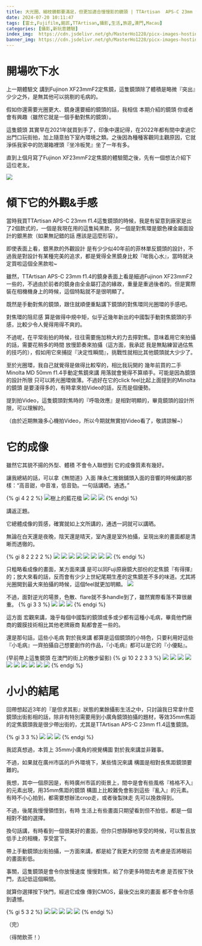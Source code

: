 ```yaml
---
title: 大光圈、細枝鏡都要滿足，但更加適合慢慢影的鏡頭 | TTArtisan  APS-C 23mm f1.4 手動定焦鏡頭使用體驗
date: 2024-07-20 10:11:47
tags: [富士,Fujifilm,銘匠,TTArtisan,攝影,生活,旅遊,澳門,Macau] 
categories: [攝影,新玩意體驗]
index_img:  https://cdn.jsdelivr.net/gh/MasterHo1228/picx-images-hosting@master/Jul2024/IMG_5290.2obf3ustky.webp
banner_img: https://cdn.jsdelivr.net/gh/MasterHo1228/picx-images-hosting@master/Jul2024/20240714-DSCF5224.7sn3t7fihw.webp
---
```


# 開場吹下水

上一期體驗文 講到Fujinon XF23mmF2定焦鏡，這隻鏡頭除了體積是略微『突出』少少之外，是無其他可以挑剔的毛病的。

假如你還需要光圈更大、鏡身還要細的鏡頭的話，我相信 本期介紹的鏡頭 你或者會有興趣（雖然它就是一個手動對焦的鏡頭）。

這隻鏡頭 其實早在2021年就買到手了，印象中還記得，在2022年都有間中拿過它出門口玩街拍，加上隨意拍下室內環境之類。之後因為種種客觀同主觀原因，它就淨係我家中的防潮箱裡頭『坐冷板凳』坐了一年有多。

直到上個月寫了Fujinon XF23mmF2定焦鏡的體驗聞之後，先有一個想法介紹下這位老友。

![](https://cdn.jsdelivr.net/gh/MasterHo1228/picx-images-hosting@master/Jul2024/IMG_5295.969mx69or2.webp)

# 傾下它的外觀&手感
當時我買TTArtisan  APS-C 23mm f1.4這隻鏡頭的時候，我是有留意到廠家是出了2個款式的，一個是我現在用的這隻純黑款，另一個是對焦環是銀色裸金屬面設計的銀黑款（如果無記錯的話 應該是這麼形容）。

即使表面上看，銀黑款的外觀設計 是有少少似40年前的菲林單反鏡頭的設計，不過我是對設計有某種完美的追求，都是覺得全黑鏡身比較『啱我心水』，當時就決定買啦這個全黑款啦~

雖然，TTArtisan  APS-C 23mm f1.4的鏡身表面上看是細過Fujinon XF23mmF2一些的，不過由於前者的鏡身由全金屬打造的緣故，重量是重過後者的。但是實際裝在相機機身上的時候，這個特點就不是很明顯了。

既然是手動對焦的鏡頭，跟住就順便重點講下鏡頭的對焦環同光圈環的手感吧。

對焦環的阻尼感 算是做得中規中矩，似乎近幾年新出的中國製手動對焦鏡頭的手感，比較少令人覺得用得不爽的。

不過呢，在平常街拍的時候，往往需要施加稍大的力去擰對焦。意味着用它來拍攝的話，需要花稍多的時間 放慢節奏來拍攝（這方面，我承認 我是無點練習過估焦的技巧的），假如用它來捕捉『決定性瞬間』，挑戰性就相比其他鏡頭就大少少了。

至於光圈環，我自己就覺得是做得比較窄的，相比我玩開的 幾年前買的二手Minolta MD 50mm f1.4手動定焦鏡來講 用落就會覺得不算順手。可能是因為鏡頭的設計所限 只可以將光圈環做薄。不過好在它的click feel比起上面提到的Minolta的鏡頭 是要淺得多的，有時拿來拍Video的話，反而是個優勢。

提到拍Video，這隻鏡頭對焦時的『呼吸效應』是相對明顯的，畢竟鏡頭的設計所限，可以理解的。

（由於近期無幾多心機拍Video，所以今期就無實拍Video看了，敬請諒解~）

# 它的成像

雖然它其貌不揚的外型、體積 不會令人聯想到 它的成像質素有幾好。

讓我總結的話，可以拿《無間道》入面 陳永仁推銷舖頭入面的音響的時候講的那樣：“高音甜，中音准，低音勁。一句話講晒，通透。”

{% gi 4 2 2 %}
  ![樹上的藍花楹](https://cdn.jsdelivr.net/gh/MasterHo1228/picx-images-hosting@master/Jul2024/20240628-DSCF4893.73tu94j970.webp)
  ![](https://cdn.jsdelivr.net/gh/MasterHo1228/picx-images-hosting@master/Jul2024/20240628-DSCF4897.51e1l2pb19.webp)
  ![](https://cdn.jsdelivr.net/gh/MasterHo1228/picx-images-hosting@master/Jul2024/20240628-DSCF4900.7ego2a38gs.webp)
  ![](https://cdn.jsdelivr.net/gh/MasterHo1228/picx-images-hosting@master/Jul2024/20240705-DSCF5082.77dg6uj7ya.webp)
{% endgi %}

講返正題。

它總體成像的質感，確實就如上文所講的，通透一詞就可以講晒。

無論在白天還是夜晚，陰天還是晴天，室內還是室外拍攝，呈現出來的畫面都是清晰而透徹的。

{% gi 8 2 2 2 2 %}
  ![](https://cdn.jsdelivr.net/gh/MasterHo1228/picx-images-hosting@master/Jul2024/20240712-DSCF5130.45hk5ndb4i.webp)
  ![](https://cdn.jsdelivr.net/gh/MasterHo1228/picx-images-hosting@master/Jul2024/20240711-DSCF5119.2rv11lod1v.webp)
  ![](https://cdn.jsdelivr.net/gh/MasterHo1228/picx-images-hosting@master/Jul2024/20240705-DSCF5079.92q0zhzie8.webp)
  ![](https://cdn.jsdelivr.net/gh/MasterHo1228/picx-images-hosting@master/Jul2024/20240712-DSCF5183.2dolaqya9w.webp)
  ![](https://cdn.jsdelivr.net/gh/MasterHo1228/picx-images-hosting@master/Jul2024/20240714-DSCF5230.7i0a00y7k9.webp)
  ![](https://cdn.jsdelivr.net/gh/MasterHo1228/picx-images-hosting@master/Jul2024/20240714-DSCF5229.1aovzv2gfn.webp)
  ![](https://cdn.jsdelivr.net/gh/MasterHo1228/picx-images-hosting@master/Jul2024/20240626-DSCF4875.13lo4e60y4.webp)
  ![](https://cdn.jsdelivr.net/gh/MasterHo1228/picx-images-hosting@master/Jul2024/20240627-DSCF4888.7p6oxwcl4.webp)
{% endgi %}

只粗略看成像的畫面，某方面來講 是可以同Fuji原廠鏡大部份的定焦鏡『有得揮』的；放大來看的話，反而會有少少上世紀尾期生產的定焦鏡差不多的味道。尤其將光圈開到最大來拍攝的時候，這個feel就更加明顯。
![](https://cdn.jsdelivr.net/gh/MasterHo1228/picx-images-hosting@master/Jul2024/20240704-DSCF4975.7ax24lxp30.webp)

不過，面對逆光的場景，色散、flare就不多handle到了，雖然實際看落不算很嚴重。
{% gi 3 3 %}
  ![](https://cdn.jsdelivr.net/gh/MasterHo1228/picx-images-hosting@master/Jul2024/20240714-DSCF5227.1aovzvo3fq.webp)
  ![](https://cdn.jsdelivr.net/gh/MasterHo1228/picx-images-hosting@master/Jul2024/20240703-DSCF4912.6bgyrfuxwl.webp)
  ![](https://cdn.jsdelivr.net/gh/MasterHo1228/picx-images-hosting@master/Jul2024/20240711-DSCF5105.4jnzwjbl1x.webp)
{% endgi %}

這方面 宏觀來講，幾乎每個中國製的鏡頭或多或少都有這種小毛病，畢竟他們廠商的鍍膜技術相比其他老牌廠商 點都會差一些的。

還是那句話，這些小毛病 對於我來講 都算是這個鏡頭的小特色，只要利用好這些『小毛病』一齊拍攝自己想要創作的作品，『小毛病』都可以是它的『小優點』。

(早前帶上這隻鏡頭 在澳門的街上的散步留影)
{% gi 10 2 2 3 3 %}
  ![](https://cdn.jsdelivr.net/gh/MasterHo1228/picx-images-hosting@master/Jul2024/20240704-DSCF4921.7w6pqwc0bv.webp)
  ![](https://cdn.jsdelivr.net/gh/MasterHo1228/picx-images-hosting@master/Jul2024/20240704-DSCF4923.8ad5hrkb7j.webp)
  ![](https://cdn.jsdelivr.net/gh/MasterHo1228/picx-images-hosting@master/Jul2024/20240704-DSCF4959.8kzzawve21.webp)
  ![](https://cdn.jsdelivr.net/gh/MasterHo1228/picx-images-hosting@master/Jul2024/20240704-DSCF4963.2obf3wev4h.webp)
  ![](https://cdn.jsdelivr.net/gh/MasterHo1228/picx-images-hosting@master/Jul2024/20240704-DSCF4943.969mx7k5lj.webp)
  ![](https://cdn.jsdelivr.net/gh/MasterHo1228/picx-images-hosting@master/Jul2024/20240704-DSCF4973.9dcusn6b1h.webp)
  ![](https://cdn.jsdelivr.net/gh/MasterHo1228/picx-images-hosting@master/Jul2024/20240704-DSCF5054.ic0i4him5.webp)
  ![](https://cdn.jsdelivr.net/gh/MasterHo1228/picx-images-hosting@master/Jul2024/20240704-DSCF5055.9rjajjbyao.webp)
  ![](https://cdn.jsdelivr.net/gh/MasterHo1228/picx-images-hosting@master/Jul2024/20240704-DSCF5053.6bgyrg2b7w.webp)
  ![](https://cdn.jsdelivr.net/gh/MasterHo1228/picx-images-hosting@master/Jul2024/20240704-DSCF5060.1vyjm6px0x.webp)
{% endgi %}

# 小小的結尾

回帶想起近3年的『是但求其影』狀態的業餘攝影生活之中，只討論我日常拿什麼鏡頭出街影相的話，除非有特別需要用到小廣角鏡頭拍攝的題材，等效35mm焦距的定焦鏡頭我是很少帶出街的，尤其是TTArtisan  APS-C 23mm f1.4這隻鏡頭。

{% gi 3 3 %}
  ![](https://cdn.jsdelivr.net/gh/MasterHo1228/picx-images-hosting@master/Jul2024/20240714-DSCF5226.3rb4es9cb7.webp)
  ![](https://cdn.jsdelivr.net/gh/MasterHo1228/picx-images-hosting@master/Jul2024/20240711-DSCF5115.8z6f1rk459.webp)
  ![](https://cdn.jsdelivr.net/gh/MasterHo1228/picx-images-hosting@master/Jul2024/20240703-DSCF4920.5q7b53wmh7.webp)
{% endgi %}

我認真想過，本質上 35mm小廣角的視覺構圖 對於我來講並非難事。

不過，如果就在廣州市區的戶外環境下，某些情況來講 構圖是相對長焦距鏡頭要難的。

我想，其中一個原因是，有時廣州市區的街景上，間中是會有些風格『格格不入』的元素出現，用35mm焦距的鏡頭 構圖上比較難免會影到這些『亂入』的元素。有時不小心拍到，都需要想辦法crop走，或者後製抹走 先可以挽救得到。

不過，後尾我慢慢領悟到，有時 生活上有些畫面只期望看到但不拍低，都是一個相對不錯的選擇。

換句話講，有時看到一個很美好的畫面，但你只想靜靜地享受的時候，可以暫且放低手上的相機，享受當下。

帶上手動鏡頭出街拍攝，一方面來講，都是給了我更大的空間 去考慮是否將眼前的畫面影低。

事關，這隻鏡頭是會令你放慢速度 慢慢對焦，給了你更多時間去考慮 是否按下快門，去記低這個瞬間。

就算你選擇按下快門，經過它成像 傳到CMOS，最後交出來的畫面 都不會令你感到遺憾。

{% gi 5 3 2 %}
  ![](https://cdn.jsdelivr.net/gh/MasterHo1228/picx-images-hosting@master/Jul2024/20240706-DSCF5089.6pneibjol1.webp)
  ![](https://cdn.jsdelivr.net/gh/MasterHo1228/picx-images-hosting@master/Jul2024/20240712-DSCF5141.8hgdd831hp.webp)
  ![](https://cdn.jsdelivr.net/gh/MasterHo1228/picx-images-hosting@master/Jul2024/20240703-DSCF4920.5q7b53wmh7.webp)
  ![](https://cdn.jsdelivr.net/gh/MasterHo1228/picx-images-hosting@master/Jul2024/20240704-DSCF4946.4xufnf737u.webp)
  ![](https://cdn.jsdelivr.net/gh/MasterHo1228/picx-images-hosting@master/Jul2024/20240712-DSCF5167.32huusunmn.webp)
{% endgi %}

（完）

（得閒飲茶！）